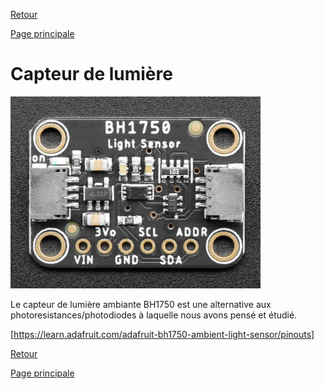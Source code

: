 [Retour](partie_électronique.md)

[Page principale](README.md)

<h1>Capteur de lumière</h1>

<img src="Images/BH1750_lightsensor.png" width="400">

Le capteur de lumière ambiante BH1750 est une alternative aux photoresistances/photodiodes à laquelle nous avons pensé et étudié.

[https://learn.adafruit.com/adafruit-bh1750-ambient-light-sensor/pinouts]

[Retour](partie_électronique.md)

[Page principale](README.md)
